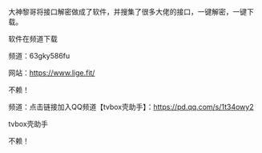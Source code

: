 大神黎哥将接口解密做成了软件，并搜集了很多大佬的接口，一键解密，一键下载。

软件在频道下载

频道：63gky586fu

网站：https://www.lige.fit/

不赖！

频道：点击链接加入QQ频道【tvbox壳助手】：https://pd.qq.com/s/1t34owy2

tvbox壳助手

不赖！


